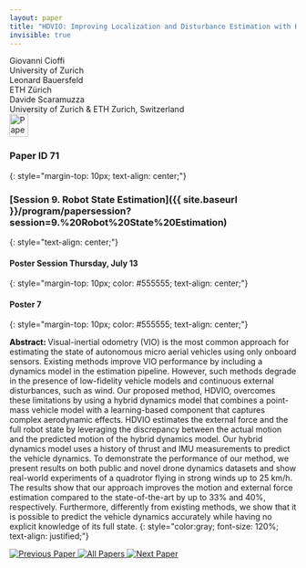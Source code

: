 ```yaml
---
layout: paper
title: "HDVIO: Improving Localization and Disturbance Estimation with Hybrid Dynamics VIO"
invisible: true
---
```

<div class="paper-authors">
<div class="paper-author-box">
    <div class="paper-author-name">Giovanni Cioffi</div>
    <div class="paper-author-uni">University of Zurich</div>
</div>
<div class="paper-author-box">
    <div class="paper-author-name">Leonard Bauersfeld</div>
    <div class="paper-author-uni">ETH Zürich</div>
</div>
<div class="paper-author-box">
    <div class="paper-author-name">Davide Scaramuzza</div>
    <div class="paper-author-uni">University of Zurich & ETH Zurich, Switzerland</div>
</div>

</div><div class="paper-pdf">
<div> <a href="http://www.roboticsproceedings.org/rss19/p071.pdf"><img src="{{ site.baseurl }}/images/paper_link.png" alt="Paper Website" width = "33"  height = "40"/></a> </div>
</div>

### Paper ID 71
{: style="margin-top: 10px; text-align: center;"}

### [Session 9. Robot State Estimation]({{ site.baseurl }}/program/papersession?session=9.%20Robot%20State%20Estimation)
{: style="text-align: center;"}

#### Poster Session Thursday, July 13
{: style="margin-top: 10px; color: #555555; text-align: center;"}

#### Poster 7
{: style="margin-top: 10px; color: #555555; text-align: center;"}

<b style="color: black;">Abstract: </b>Visual-inertial odometry (VIO) is the most common approach for estimating the state of autonomous micro aerial vehicles using only onboard sensors. Existing methods improve VIO performance by including a dynamics model in the estimation pipeline. However, such methods degrade in the presence of low-fidelity vehicle models and continuous external disturbances, such as wind. Our proposed method, HDVIO, overcomes these limitations by using a hybrid dynamics model that combines a point-mass vehicle model with a learning-based component that captures complex aerodynamic effects. HDVIO estimates the external force and the full robot state by leveraging the discrepancy between the actual motion and the predicted motion of the hybrid dynamics model. Our hybrid dynamics model uses a history of thrust and IMU measurements to predict the vehicle dynamics. To demonstrate the performance of our method, we present results on both public and novel drone dynamics datasets and show real-world experiments of a quadrotor flying in strong winds up to 25 km/h. The results show that our approach improves the motion and external force estimation compared to the state-of-the-art by up to 33% and 40%, respectively. Furthermore, differently from existing methods, we show that it is possible to predict the vehicle dynamics accurately while having no explicit knowledge of its full state.
{: style="color:gray; font-size: 120%; text-align: justified;"}


<div class="paper-menu">
<a href="{{ site.baseurl }}/program/papers/070/"> <img src="{{ site.baseurl }}/images/previous_paper_icon.png" alt="Previous Paper" title="Previous Paper"/> </a>
<a href="{{ site.baseurl }}/program/papers"><img src="{{ site.baseurl }}/images/overview_icon.png" alt="All Papers" title="All Papers"/> </a>
<a href="{{ site.baseurl }}/program/papers/072/"> <img src="{{ site.baseurl }}/images/next_paper_icon.png" alt="Next Paper" title="Next Paper"/> </a>

</div>
